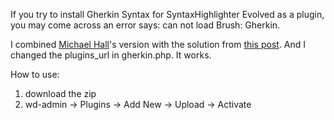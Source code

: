 If you try to install Gherkin Syntax for SyntaxHighlighter Evolved as a plugin, you may come across
an error says: can not load Brush: Gherkin. 

I combined [Michael Hall](https://github.com/bankofcanada/gherkin-syntax-for-syntaxhighlighter-evolved)'s version
with the solution from [this post](http://wordpress.org/support/topic/plugin-gherkin-syntax-for-syntaxhighlighter-evolved-shbrushgherkinjs-is-empty).
And I changed the plugins_url in gherkin.php. It works. 

How to use:
1. download the zip
2. wd-admin -> Plugins -> Add New -> Upload -> Activate

